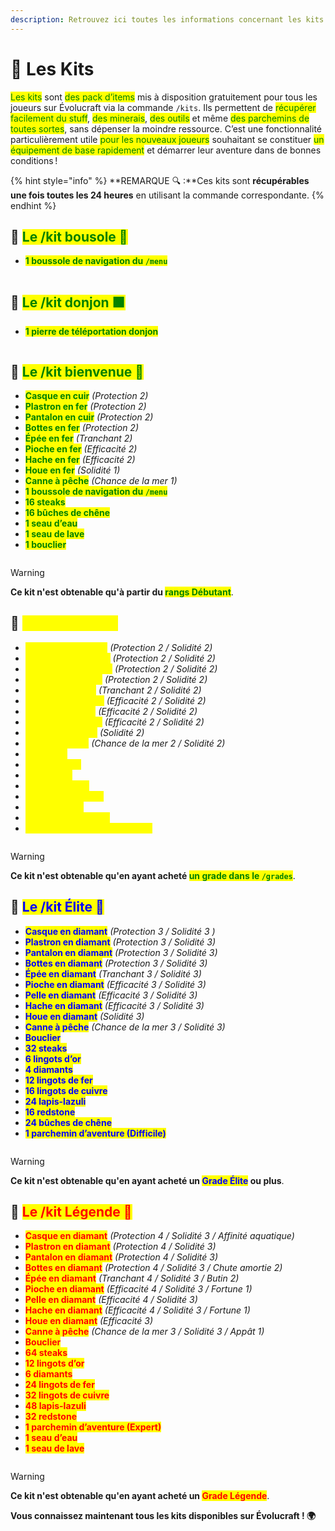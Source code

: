 ```yaml
---
description: Retrouvez ici toutes les informations concernant les kits présents sur le serveur
---
```


# 🦺 Les Kits

<mark style="color:green;">Les kits</mark> sont <mark style="color:green;">des pack d’items</mark> mis à disposition gratuitement pour tous les joueurs sur Évolucraft via la commande `/kits`. Ils permettent de <mark style="color:green;">récupérer facilement du stuff</mark>, <mark style="color:green;">des minerais</mark>, <mark style="color:green;">des outils</mark> et même <mark style="color:green;">des parchemins de toutes sortes</mark>, sans dépenser la moindre ressource. C’est une fonctionnalité particulièrement utile <mark style="color:green;">pour les nouveaux joueurs</mark> souhaitant se constituer <mark style="color:green;">un équipement de base rapidement</mark> et démarrer leur aventure dans de bonnes conditions !

{% hint style="info" %}
**REMARQUE 🔍 :**Ces kits sont **récupérables une fois toutes les 24 heures** en utilisant la commande correspondante.
{% endhint %}

## 💠 <mark style="color:green;">Le /kit bousole 🧭</mark>

* <mark style="color:green;">**1 boussole de navigation du `/menu`**</mark>
<figure><img src="../.gitbook/assets/Menu/Kit/bousole.png" alt=""><figcaption></figcaption></figure>

## 💠 <mark style="color:green;">Le /kit donjon 🟩</mark>

* <mark style="color:green;">**1 pierre de téléportation donjon**</mark>
<figure><img src="../.gitbook/assets/Menu/Kit/donjon.png" alt=""><figcaption></figcaption></figure>

## 💠 <mark style="color:green;">Le /kit bienvenue 👋</mark>

* <mark style="color:green;">**Casque en cuir**</mark> _(Protection 2)_
* <mark style="color:green;">**Plastron en fer**</mark> _(Protection 2)_
* <mark style="color:green;">**Pantalon en cuir**</mark> _(Protection 2)_
* <mark style="color:green;">**Bottes en fer**</mark> _(Protection 2)_
* <mark style="color:green;">**Épée en fer**</mark> _(Tranchant 2)_
* <mark style="color:green;">**Pioche en fer**</mark> _(Efficacité 2)_
* <mark style="color:green;">**Hache en fer**</mark> _(Efficacité 2)_
* <mark style="color:green;">**Houe en fer**</mark> _(Solidité 1)_
* <mark style="color:green;">**Canne à pêche**</mark> _(Chance de la mer 1)_
* <mark style="color:green;">**1 boussole de navigation du `/menu`**</mark>
* <mark style="color:green;">**16 steaks**</mark>
* <mark style="color:green;">**16 bûches de chêne**</mark>
* <mark style="color:green;">**1 seau d’eau**</mark>
* <mark style="color:green;">**1 seau de lave**</mark>
* <mark style="color:green;">**1 bouclier**</mark>

<figure><img src="../.gitbook/assets/Menu/Kit/bienvenue.png" alt=""><figcaption></figcaption></figure>

> [!WARNING]
> **Ce kit n'est obtenable qu'à partir du <mark style="color:green;">rangs Débutant</mark>**.

## 💠 <mark style="color:yellow;">Le /kit Héros ⚜️</mark>

* <mark style="color:yellow;">**Casque en diamant**</mark> _(Protection 2 / Solidité 2)_
* <mark style="color:yellow;">**Plastron en diamant**</mark> _(Protection 2 / Solidité 2)_
* <mark style="color:yellow;">**Pantalon en diamant**</mark> _(Protection 2 / Solidité 2)_
* <mark style="color:yellow;">**Bottes en diamant**</mark> _(Protection 2 / Solidité 2)_
* <mark style="color:yellow;">**Épée en diamant**</mark> _(Tranchant 2 / Solidité 2)_
* <mark style="color:yellow;">**Pioche en diamant**</mark> _(Efficacité 2 / Solidité 2)_
* <mark style="color:yellow;">**Pelle en diamant**</mark> _(Efficacité 2 / Solidité 2)_
* <mark style="color:yellow;">**Hache en diamant**</mark> _(Efficacité 2 / Solidité 2)_
* <mark style="color:yellow;">**Houe en diamant**</mark> _(Solidité 2)_
* <mark style="color:yellow;">**Canne à pêche**</mark> _(Chance de la mer 2 / Solidité 2)_
* <mark style="color:yellow;">**24 steaks**</mark>
* <mark style="color:yellow;">**3 lingots d’or**</mark>
* <mark style="color:yellow;">**2 diamants**</mark>
* <mark style="color:yellow;">**6 lingots de fer**</mark>
* <mark style="color:yellow;">**8 lingots de cuivre**</mark>
* <mark style="color:yellow;">**12 lapis-lazuli**</mark>
* <mark style="color:yellow;">**16 bûches de chêne**</mark>
* <mark style="color:yellow;">**1 parchemin d’aventure (Rare)**</mark>

<figure><img src="../.gitbook/assets/Menu/Kit/heros.png" alt=""><figcaption></figcaption></figure>

> [!WARNING]
> **Ce kit n'est obtenable qu'en ayant acheté <mark style="color:green;">un grade dans le `/grades`</mark>**.

## 💠 <mark style="color:blue;">Le /kit Élite 💠</mark>

* <mark style="color:blue;">**Casque en diamant**</mark> _(Protection 3 / Solidité 3 )_
* <mark style="color:blue;">**Plastron en diamant**</mark> _(Protection 3 / Solidité 3)_
* <mark style="color:blue;">**Pantalon en diamant**</mark> _(Protection 3 / Solidité 3)_
* <mark style="color:blue;">**Bottes en diamant**</mark> _(Protection 3 / Solidité 3)_
* <mark style="color:blue;">**Épée en diamant**</mark> _(Tranchant 3 / Solidité 3)_
* <mark style="color:blue;">**Pioche en diamant**</mark> _(Efficacité 3 / Solidité 3)_
* <mark style="color:blue;">**Pelle en diamant**</mark> _(Efficacité 3 / Solidité 3)_
* <mark style="color:blue;">**Hache en diamant**</mark> _(Efficacité 3 / Solidité 3)_
* <mark style="color:blue;">**Houe en diamant**</mark> _(Solidité 3)_
* <mark style="color:blue;">**Canne à pêche**</mark> _(Chance de la mer 3 / Solidité 3)_
* <mark style="color:blue;">**Bouclier**</mark>
* <mark style="color:blue;">**32 steaks**</mark>
* <mark style="color:blue;">**6 lingots d’or**</mark>
* <mark style="color:blue;">**4 diamants**</mark>
* <mark style="color:blue;">**12 lingots de fer**</mark>
* <mark style="color:blue;">**16 lingots de cuivre**</mark>
* <mark style="color:blue;">**24 lapis-lazuli**</mark>
* <mark style="color:blue;">**16 redstone**</mark>
* <mark style="color:blue;">**24 bûches de chêne**</mark>
* <mark style="color:blue;">**1 parchemin d’aventure (Difficile)**</mark>

<figure><img src="../.gitbook/assets/Menu/Kit/elite.png" alt=""><figcaption></figcaption></figure>

> [!WARNING]
> **Ce kit n'est obtenable qu'en ayant acheté un <mark style="color:blue;">Grade Élite</mark> ou plus**.

## 💠 <mark style="color:red;">Le /kit Légende 💞</mark>

* <mark style="color:red;">**Casque en diamant**</mark> _(Protection 4 / Solidité 3 / Affinité aquatique)_
* <mark style="color:red;">**Plastron en diamant**</mark> _(Protection 4 / Solidité 3)_
* <mark style="color:red;">**Pantalon en diamant**</mark> _(Protection 4 / Solidité 3)_
* <mark style="color:red;">**Bottes en diamant**</mark> _(Protection 4 / Solidité 3 / Chute amortie 2)_
* <mark style="color:red;">**Épée en diamant**</mark> _(Tranchant 4 / Solidité 3 / Butin 2)_
* <mark style="color:red;">**Pioche en diamant**</mark> _(Efficacité 4 / Solidité 3 / Fortune 1)_
* <mark style="color:red;">**Pelle en diamant**</mark> _(Efficacité 4 / Solidité 3)_
* <mark style="color:red;">**Hache en diamant**</mark> _(Efficacité 4 / Solidité 3 / Fortune 1)_
* <mark style="color:red;">**Houe en diamant**</mark> _(Efficacité 3)_
* <mark style="color:red;">**Canne à pêche**</mark> _(Chance de la mer 3 / Solidité 3 / Appât 1)_
* <mark style="color:red;">**Bouclier**</mark>
* <mark style="color:red;">**64 steaks**</mark>
* <mark style="color:red;">**12 lingots d’or**</mark>
* <mark style="color:red;">**6 diamants**</mark>
* <mark style="color:red;">**24 lingots de fer**</mark>
* <mark style="color:red;">**32 lingots de cuivre**</mark>
* <mark style="color:red;">**48 lapis-lazuli**</mark>
* <mark style="color:red;">**32 redstone**</mark>
* <mark style="color:red;">**1 parchemin d’aventure (Expert)**</mark>
* <mark style="color:red;">**1 seau d’eau**</mark>
* <mark style="color:red;">**1 seau de lave**</mark>

<figure><img src="../.gitbook/assets/Menu/Kit/legende.png" alt=""><figcaption></figcaption></figure>

> [!WARNING]
> **Ce kit n'est obtenable qu'en ayant acheté un <mark style="color:red;">Grade Légende</mark>**.

**Vous connaissez maintenant tous les kits disponibles sur Évolucraft ! 🌍**



